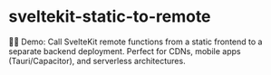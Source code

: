 # sveltekit-static-to-remote
📱🌐 Demo: Call SvelteKit remote functions from a static frontend to a separate backend deployment. Perfect for CDNs, mobile apps (Tauri/Capacitor), and serverless architectures.
